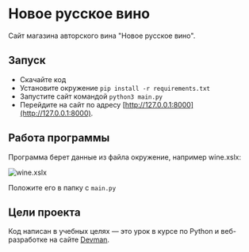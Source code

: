 # Новое русское вино

Сайт магазина авторского вина "Новое русское вино".

## Запуск

- Скачайте код
- Установите окружение ```pip install -r requirements.txt```
- Запустите сайт командой ```python3 main.py```
- Перейдите на сайт по адресу [http://127.0.0.1:8000](http://127.0.0.1:8000).


## Работа программы

Программа берет данные из файла окружение, например wine.xslx:

![wine.xslx](..%2F..%2F..%2F..%2Fvar%2Ffolders%2F1r%2F7m0qvtrj1kn5bj35qqqr5s980000gn%2FT%2FTemporaryItems%2FNSIRD_screencaptureui_o8CZsc%2FScreenshot%202024-03-06%20at%2016.18.25.png)

Положите его в папку с `main.py`
## Цели проекта

Код написан в учебных целях — это урок в курсе по Python и веб-разработке на сайте [Devman](https://dvmn.org).
